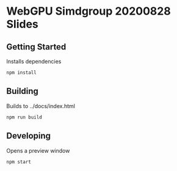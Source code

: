 # WebGPU Simdgroup 20200828 Slides


## Getting Started

Installs dependencies

```
npm install
```


## Building

Builds to ../docs/index.html

```
npm run build
```


## Developing

Opens a preview window

```
npm start
```
